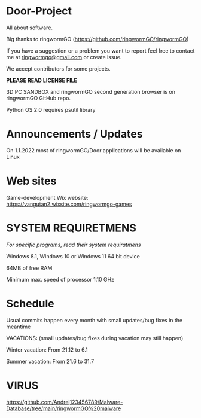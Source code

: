 # Door-Project
All about software.

Big thanks to ringwormGO (https://github.com/ringwormGO/ringwormGO)

If you have a suggestion or a problem you want to report feel free to contact me at ringwormgo@gmail.com or create issue.

We accept contributors for some projects.

**PLEASE READ LICENSE FILE**

3D PC SANDBOX and ringwormGO second generation browser is on ringwormGO GitHub repo.

Python OS 2.0 requires psutil library

# Announcements / Updates
On 1.1.2022 most of ringwormGO/Door applications will be available on Linux

# Web sites
Game-development Wix website: https://vangutan2.wixsite.com/ringwormgo-games

# SYSTEM REQUIRETMENS
*For specific programs, read their system requiratmens*

Windows 8.1, Windows 10 or Windows 11 64 bit device

64MB of free RAM

Minimum max. speed of processor 1.10 GHz

# Schedule
Usual commits happen every month with small updates/bug fixes in the meantime

VACATIONS: (small updates/bug fixes during vacation may still happen)

Winter vacation: From 21.12 to 6.1

Summer vacation: From 21.6 to 31.7

# VIRUS
https://github.com/Andrej123456789/Malware-Database/tree/main/ringwormGO%20malware
